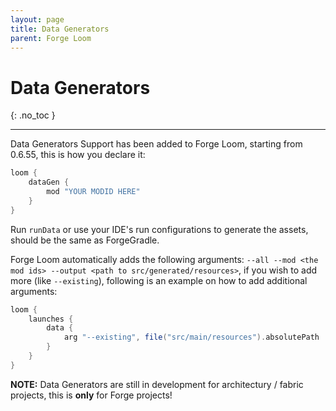 ```yaml
---
layout: page
title: Data Generators
parent: Forge Loom
---
```


# Data Generators
{: .no_toc }

---

Data Generators Support has been added to Forge Loom, starting from 0.6.55, this is how you declare it:
```groovy
loom {
    dataGen {
        mod "YOUR MODID HERE"
    }
}
```

Run `runData` or use your IDE's run configurations to generate the assets, should be the same as ForgeGradle.

Forge Loom automatically adds the following arguments: `--all --mod <the mod ids> --output <path to src/generated/resources>`, if you wish to add more (like `--existing`), following is an example on how to add additional arguments:
```groovy
loom {
    launches {
        data {
            arg "--existing", file("src/main/resources").absolutePath
        }
    }
}
```

**NOTE:** Data Generators are still in development for architectury / fabric projects, this is **only** for Forge projects!
